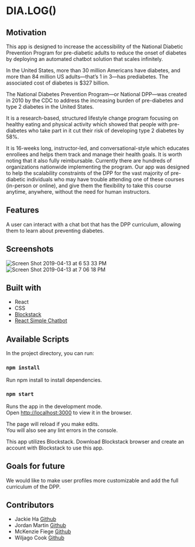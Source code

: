 # DIA.LOG()

## Motivation
This app is designed to increase the accessibility of the National Diabetic Prevention Program for pre-diabetic adults to reduce the onset of diabetes by deploying an automated chatbot solution that scales infinitely.

In the United States, more than 30 million Americans have diabetes, and more than 84 million US adults—that’s 1 in 3—has prediabetes. The associated cost of diabetes is $327 billion. 

The National Diabetes Prevention Program—or National DPP—was created in 2010 by the CDC to address the increasing burden of pre-diabetes and type 2 diabetes in the United States.

It is a research-based, structured lifestyle change program focusing on healthy eating and physical activity which showed that people with pre-diabetes who take part in it cut their risk of developing type 2 diabetes by 58%.

It is 16-weeks long, instructor-led, and conversational-style which educates enrollees and helps them track and manage their health goals. It is worth noting that it also fully reimbursable. Currently there are hundreds of organizations nationwide implementing the program. Our app was designed to help the scalability constraints of the DPP for the vast majority of pre-diabetic individuals who may have trouble attending one of these courses (in-person or online), and give them the flexibility to take this course anytime, anywhere, without the need for human instructors. 

## Features
A user can interact with a chat bot that has the DPP curriculum, allowing them to learn about preventing diabetes.

## Screenshots
![Screen Shot 2019-04-13 at 6 53 33 PM](https://user-images.githubusercontent.com/42298251/56086113-c85b4d00-5e1d-11e9-9931-de10d40c7936.png)
![Screen Shot 2019-04-13 at 7 06 18 PM](https://user-images.githubusercontent.com/42298251/56086179-44a26000-5e1f-11e9-8522-8273eb3b709b.png)

## Built with

- React
- CSS
- [Blockstack](https://blockstack.org/)
- [React Simple Chatbot](https://www.npmjs.com/package/react-simple-chatbot)

## Available Scripts

In the project directory, you can run:

### `npm install`
Run npm install to install dependencies. 

### `npm start`

Runs the app in the development mode.<br>
Open [http://localhost:3000](http://localhost:3000) to view it in the browser.

The page will reload if you make edits.<br>
You will also see any lint errors in the console.

This app utilizes Blockstack. Download Blockstack browser and create an account with Blockstack to use this app.

## Goals for future
We would like to make user profiles more customizable and add the full curriculum of the DPP. 

## Contributors 
- Jackie Ha [Github](https://github.com/jkhaha)
- Jordan Martin [Github](https://github.com/jordanmmartin)
- McKenzie Fiege [Github](https://github.com/mckenziefiege)
- Wiljago Cook [Github](https://github.com/reduviidae)
